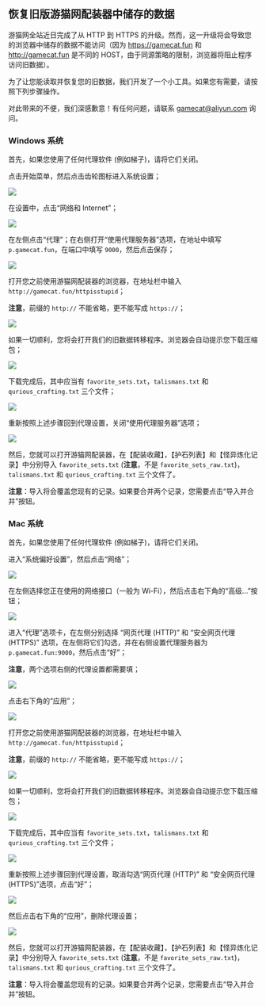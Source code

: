 ## 恢复旧版游猫网配装器中储存的数据

游猫网全站近日完成了从 HTTP 到 HTTPS 的升级。然而，这一升级将会导致您的浏览器中储存的数据不能访问（因为 https://gamecat.fun 和 http://gamecat.fun 是不同的 HOST，由于同源策略的限制，浏览器将阻止程序访问旧数据）。

为了让您能读取并恢复您的旧数据，我们开发了一个小工具。如果您有需要，请按照下列步骤操作。

对此带来的不便，我们深感歉意！有任何问题，请联系 gamecat@aliyun.com 询问。

### Windows 系统

首先，如果您使用了任何代理软件 (例如梯子)，请将它们关闭。

点击开始菜单，然后点击齿轮图标进入系统设置；

![](https://raw.githubusercontent.com/applepi-icpc/qurious-filling-introduction/master/images/win1.jpg)

在设置中，点击“网络和 Internet”；

![](https://raw.githubusercontent.com/applepi-icpc/qurious-filling-introduction/master/images/win2.jpg)

在左侧点击“代理”；在右侧打开“使用代理服务器”选项，在地址中填写 `p.gamecat.fun`，在端口中填写 `9000`，然后点击保存；

![](https://raw.githubusercontent.com/applepi-icpc/qurious-filling-introduction/master/images/win3.jpg)

打开您之前使用游猫网配装器的浏览器，在地址栏中输入 `http://gamecat.fun/httpisstupid`；

**注意**，前缀的 `http://` 不能省略，更不能写成 `https://`；

![](https://raw.githubusercontent.com/applepi-icpc/qurious-filling-introduction/master/images/win4.jpg)

如果一切顺利，您将会打开我们的旧数据转移程序。浏览器会自动提示您下载压缩包；

![](https://raw.githubusercontent.com/applepi-icpc/qurious-filling-introduction/master/images/win5.jpg)

下载完成后，其中应当有 `favorite_sets.txt`，`talismans.txt` 和 `qurious_crafting.txt` 三个文件；

![](https://raw.githubusercontent.com/applepi-icpc/qurious-filling-introduction/master/images/win6.jpg)

重新按照上述步骤回到代理设置，关闭“使用代理服务器”选项；

![](https://raw.githubusercontent.com/applepi-icpc/qurious-filling-introduction/master/images/win7.jpg)

然后，您就可以打开游猫网配装器，在【配装收藏】，【护石列表】和【怪异炼化记录】中分别导入 `favorite_sets.txt` (**注意**，不是 `favorite_sets_raw.txt`)，`talismans.txt` 和 `qurious_crafting.txt` 三个文件了。

**注意**：导入将会覆盖您现有的记录。如果要合并两个记录，您需要点击“导入并合并”按钮。

### Mac 系统

首先，如果您使用了任何代理软件 (例如梯子)，请将它们关闭。

进入“系统偏好设置”，然后点击“网络”；

![](https://raw.githubusercontent.com/applepi-icpc/qurious-filling-introduction/master/images/mac1.jpg)

在左侧选择您正在使用的网络接口（一般为 Wi-Fi），然后点击右下角的“高级…”按钮；

![](https://raw.githubusercontent.com/applepi-icpc/qurious-filling-introduction/master/images/mac2a.jpg)

进入“代理”选项卡，在左侧分别选择 “网页代理 (HTTP)” 和 “安全网页代理 (HTTPS)” 选项，在左侧将它们勾选，并在右侧设置代理服务器为 `p.gamecat.fun:9000`，然后点击“好”；

**注意**，两个选项右侧的代理设置都需要填；

![](https://raw.githubusercontent.com/applepi-icpc/qurious-filling-introduction/master/images/mac3.jpg)

点击右下角的“应用”；

![](https://raw.githubusercontent.com/applepi-icpc/qurious-filling-introduction/master/images/mac4.jpg)

打开您之前使用游猫网配装器的浏览器，在地址栏中输入 `http://gamecat.fun/httpisstupid`；

**注意**，前缀的 `http://` 不能省略，更不能写成 `https://`；

![](https://raw.githubusercontent.com/applepi-icpc/qurious-filling-introduction/master/images/mac5.jpg)

如果一切顺利，您将会打开我们的旧数据转移程序。浏览器会自动提示您下载压缩包；

![](https://raw.githubusercontent.com/applepi-icpc/qurious-filling-introduction/master/images/mac6.jpg)

下载完成后，其中应当有 `favorite_sets.txt`，`talismans.txt` 和 `qurious_crafting.txt` 三个文件；

![](https://raw.githubusercontent.com/applepi-icpc/qurious-filling-introduction/master/images/mac7.jpg)

重新按照上述步骤回到代理设置，取消勾选“网页代理 (HTTP)” 和 “安全网页代理 (HTTPS)”选项，点击“好”；

![](https://raw.githubusercontent.com/applepi-icpc/qurious-filling-introduction/master/images/mac8.jpg)

然后点击右下角的“应用”，删除代理设置；

![](https://raw.githubusercontent.com/applepi-icpc/qurious-filling-introduction/master/images/mac4.jpg)

然后，您就可以打开游猫网配装器，在【配装收藏】，【护石列表】和【怪异炼化记录】中分别导入 `favorite_sets.txt` (**注意**，不是 `favorite_sets_raw.txt`)，`talismans.txt` 和 `qurious_crafting.txt` 三个文件了。

**注意**：导入将会覆盖您现有的记录。如果要合并两个记录，您需要点击“导入并合并”按钮。
